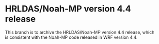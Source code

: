 # HRLDAS/Noah-MP version 4.4 release

This branch is to archive the HRLDAS/Noah-MP version 4.4 release, which is consistent with the Noah-MP code released in WRF version 4.4.
